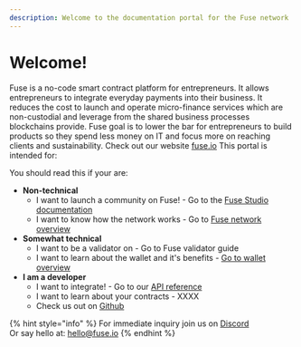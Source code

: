 ```yaml
---
description: Welcome to the documentation portal for the Fuse network
---
```


# Welcome!

Fuse is a no-code smart contract platform for entrepreneurs. It allows entrepreneurs to integrate everyday payments into their business. It reduces the cost to launch and operate micro-finance services which are non-custodial and leverage from the shared business processes blockchains provide. Fuse goal is to lower the bar for entrepreneurs to build products so they spend less money on IT and focus more on reaching clients and sustainability. Check out our website [fuse.io](http://fuse.io/) This portal is intended for:

You should read this if your are:

* **Non-technical** 
  * I want to launch a community on Fuse! - Go to the [Fuse Studio documentation](the-fuse-studio/overview/) 
  * I want to know how the network works - Go to [Fuse network overview](the-fuse-chain/overview.md)
* **Somewhat technical** 
  * I want to be a validator on  - Go to Fuse validator guide
  * I want to learn about the wallet and it's benefits - [Go to wallet overview](the-mobile-wallet/overview.md)
* **I am a developer**
  * I want to integrate! - Go to our [API reference](the-fuse-studio/api.md)
  * I want to learn about your contracts - XXXX
  * Check us out on [Github ](https://github.com/fuseio)

{% hint style="info" %}
For immediate inquiry join us on [Discord](https://discord.gg/dk4qWA)  
Or say hello at: hello@fuse.io
{% endhint %}



